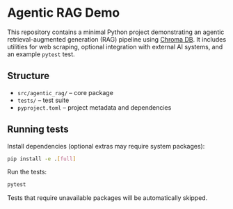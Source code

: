 # Agentic RAG Demo

This repository contains a minimal Python project demonstrating an agentic
retrieval-augmented generation (RAG) pipeline using [Chroma DB](https://www.trychroma.com/).
It includes utilities for web scraping, optional integration with external AI
systems, and an example `pytest` test.

## Structure

- `src/agentic_rag/` – core package
- `tests/` – test suite
- `pyproject.toml` – project metadata and dependencies

## Running tests

Install dependencies (optional extras may require system packages):

```bash
pip install -e .[full]
```

Run the tests:

```bash
pytest
```

Tests that require unavailable packages will be automatically skipped.
